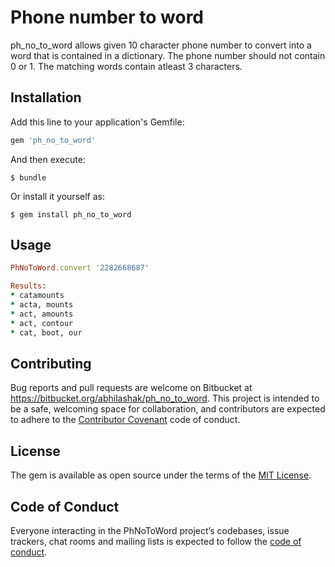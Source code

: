 # Phone number to word

  ph_no_to_word allows given 10 character phone number to convert into a word
  that is contained in a dictionary.
  The phone number should not contain 0 or 1. The matching words contain atleast 3 
  characters.

## Installation

Add this line to your application's Gemfile:

```ruby
gem 'ph_no_to_word'
```

And then execute:

    $ bundle

Or install it yourself as:

    $ gem install ph_no_to_word


## Usage

```ruby
PhNoToWord.convert '2282668687'

Results:
* catamounts
* acta, mounts
* act, amounts
* act, contour
* cat, boot, our
```

## Contributing

Bug reports and pull requests are welcome on Bitbucket at https://bitbucket.org/abhilashak/ph_no_to_word. This project is intended to be a safe, welcoming space for collaboration, and contributors are expected to adhere to the [Contributor Covenant](http://contributor-covenant.org) code of conduct.

## License

The gem is available as open source under the terms of the [MIT License](https://opensource.org/licenses/MIT).

## Code of Conduct

Everyone interacting in the PhNoToWord project’s codebases, issue trackers, chat rooms and mailing lists is expected to follow the [code of conduct](https://github.com/[USERNAME]/ph_no_to_word/blob/master/CODE_OF_CONDUCT.md).
